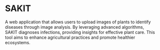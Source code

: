 # SAKIT
A web application that allows users to upload images of plants to identify diseases through image analysis. By leveraging advanced algorithms, SAKIT diagnoses infections, providing insights for effective plant care. This tool aims to enhance agricultural practices and promote healthier ecosystems.
